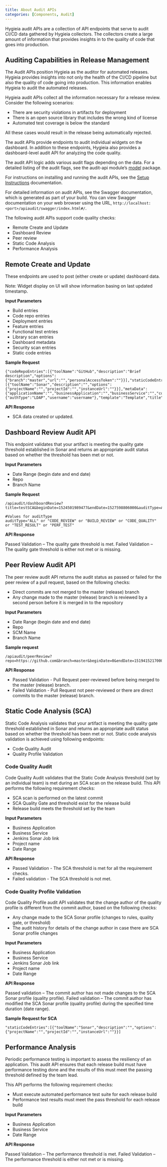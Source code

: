 ```yaml
---
title: About Audit APIs
categories: [Components, Audit]
---
```


Hygieia audit APIs are a collection of API endpoints that serve to audit CI/CD data gathered by Hygieia collectors. The collectors create a large amount of information that provides insights in to the quality of code that goes into production.

## Auditing Capabilities in Release Management

The Audit APIs position Hygieia as the auditor for automated releases. Hygieia provides insights into not only the health of the CI/CD pipeline but also the quality of code going into production. This information enables Hygieia to audit the automated releases.

Hygieia audit APIs collect all the information necessary for a release review. Consider the following scenarios:

- There are security violations in artifacts for deployment
- There is an open source library that includes the wrong kind of license
- Automated test coverage is below the standard

All these cases would result in the release being automatically rejected.

The audit APIs provide endpoints to audit individual widgets on the dashboard. In addition to these endpoints, Hygieia also provides a dashboard-level audit API for analyzing the code quality.

The audit API logic adds various audit flags depending on the data. For a detailed listing of the audit flags, see the audit-api module’s [model]( https://github.com/capitalone/Hygieia/tree/master/api-audit/src/main/java/com/capitalone/dashboard/model) package.

For instructions on installing and running the audit APIs, see the [Setup Instructions](api-audit/api-audit.md) documentation.

For detailed information on audit APIs, see the Swagger documentation, which is generated as part of your build. You can view Swagger documentation on your web browser using the URL,  ```http://localhost:<port>/apiaudit/swagger/index.html#/```.

The following audit APIs support code quality checks:

- Remote Create and Update 
- Dashboard Review
- Peer review
- Static Code Analysis
- Performance Analysis

## Remote Create and Update

These endpoints are used to post (either create or update) dashboard data.

Note: Widget display on UI will show information basing on last updated timestamp.  


**Input Parameters**

- Build entries
- Code repo entries
- Deployment entries
- Feature entries
- Functional test entries
- Library scan entries
- Dashboard metadata
- Security scan entries
- Static code entries

**Sample Request**

```
{"codeRepoEntries":[{"toolName":"GitHub","description":"Brief description","options":{"branch":"master","url":"","personalAccessToken":""}}],"staticCodeEntries":[{"toolName":"Sonar","description":"","options":{"projectName":"","projectId":"","instanceUrl":""}}],"metaData":{"applicationName":"","businessApplication":"","businessService":"","componentName":"","owner":{"authType":"LDAP","username":"username"},"template":"Template","title":"title","type":"Team"}}
```

**API Response**

- SCA data created or updated.

## Dashboard Review Audit API

This endpoint validates that your artifact is meeting the quality gate threshold established in Sonar and returns an appropriate audit status based on whether the threshold has been met or not.

**Input Parameters**

- Date Range (begin date and end date)
- Repo
- Branch Name

**Sample Request**

```
/apiaudit/dashboardReview?title=testSCA&beginDate=1524501989477&endDate=1527598806000&auditType=ALL

#Values for auditType
auditType="ALL" or "CODE_REVIEW" or "BUILD_REVIEW" or "CODE_QUALITY" or "TEST_RESULT" or "PERF_TEST"
```

**API Response**

Passed Validation – The quality gate threshold is met.
Failed Validation – The quality gate threshold is either not met or is missing.

## Peer Review Audit API

The peer review audit API returns the audit status as passed or failed for the peer review of a pull request, based on the following checks:

-	Direct commits are not merged to the master (release) branch
-	Any change made to the master (release) branch is reviewed by a second person before it is merged in to the repository

**Input Parameters**

- Date Range (begin date and end date)
- Repo 
- SCM Name
- Branch Name

**Sample request**

```
/apiaudit/peerReview?repo=https://github.com&branch=master&beginDate=0&endDate=1519415217000
```

**API Response**
 
- Passed Validation - Pull Request peer-reviewed before being merged to the master (release) branch.
- Failed Validation - Pull Request not peer-reviewed or there are direct commits to the master (release) branch.

## Static Code Analysis (SCA)

Static Code Analysis validates that your artifact is meeting the quality gate threshold established in Sonar and returns an appropriate audit status based on whether the threshold has been met or not. Static code analysis validation is achieved using following endpoints:

- Code Quality Audit
- Quality Profile Validation

### Code Quality Audit

Code Quality Audit validates that the Static Code Analysis threshold (set by an individual team) is met during an SCA scan on the release build. This API performs the following requirement checks:

- SCA scan is performed on the latest commit
- SCA Quality Gate and threshold exist for the release build
- Release build meets the threshold set by the team

**Input Parameters**

- Business Application
- Business Service
- Jenkins Sonar Job link
- Project name
- Date Range

**API Response**

- Passed Validation - The SCA threshold is met for all the requirement checks.
- Failed validation - The SCA threshold is not met.

### Code Quality Profile Validation

Code Quality Profile audit API validates that the change author of the quality profile is different from the commit author, based on the following checks:

- Any change made to the SCA Sonar profile (changes to rules, quality gate, or threshold)
- The audit history for details of the change author in case there are SCA Sonar profile changes

**Input Parameters**

- Business Application
- Business Service
- Jenkins Sonar Job link
- Project name
- Date Range

**API Response**

Passed validation – The commit author has not made changes to the SCA Sonar profile (quality profile).
Failed validation – The commit author has modified the SCA Sonar profile (quality profile) during the specified time duration (date range).

**Sample Request for SCA**

```
"staticCodeEntries":[{"toolName":"Sonar","description":"","options":{"projectName":"","projectId":"","instanceUrl":""}}]
```

## Performance Analysis

Periodic performance testing is important to assess the resiliency of an application. This audit API ensures that each release build must have performance testing done and the results of this must meet the passing threshold defined by the team lead.

This API performs the following requirement checks:

- Must execute automated performance test suite for each release build
- Performance test results must meet the pass threshold for each release build

**Input Parameters**

- Business Application
- Business Service
- Date Range

**API Response**

Passed Validation – The performance threshold is met.
Failed Validation – The performance threshold is either not met or is missing.

